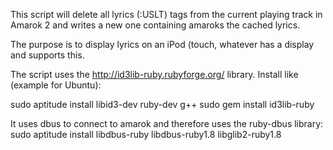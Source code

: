 This script will delete all lyrics (:USLT) tags from the current playing track
in Amarok 2 and writes a new one containing amaroks the cached lyrics.

The purpose is to display lyrics on an iPod (touch, whatever has a display and
supports this.

The script uses the http://id3lib-ruby.rubyforge.org/ library. 
Install like (example for Ubuntu):

  sudo aptitude install libid3-dev ruby-dev g++
  sudo gem install id3lib-ruby

It uses dbus to connect to amarok and therefore uses the ruby-dbus library:
  sudo aptitude install libdbus-ruby libdbus-ruby1.8 libglib2-ruby1.8

